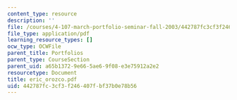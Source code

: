 ```yaml
---
content_type: resource
description: ''
file: /courses/4-107-march-portfolio-seminar-fall-2003/442787fc3cf3f246407fbf37b0e78b56_eric_orozco.pdf
file_type: application/pdf
learning_resource_types: []
ocw_type: OCWFile
parent_title: Portfolios
parent_type: CourseSection
parent_uid: a65b1372-9e66-5ae6-9f08-e3e75912a2e2
resourcetype: Document
title: eric_orozco.pdf
uid: 442787fc-3cf3-f246-407f-bf37b0e78b56
---
```

